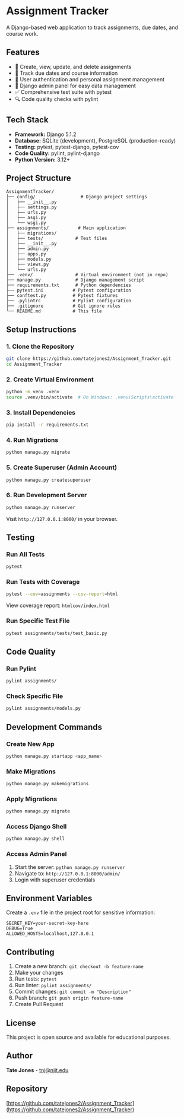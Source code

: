 # Assignment Tracker

A Django-based web application to track assignments, due dates, and course work.

## Features

- 📝 Create, view, update, and delete assignments
- 📅 Track due dates and course information
- 👤 User authentication and personal assignment management
- 🎯 Django admin panel for easy data management
- ✅ Comprehensive test suite with pytest
- 🔍 Code quality checks with pylint

## Tech Stack

- **Framework:** Django 5.1.2
- **Database:** SQLite (development), PostgreSQL (production-ready)
- **Testing:** pytest, pytest-django, pytest-cov
- **Code Quality:** pylint, pylint-django
- **Python Version:** 3.12+

## Project Structure

```
AssignmentTracker/
├── config/                 # Django project settings
│   ├── __init__.py
│   ├── settings.py
│   ├── urls.py
│   ├── asgi.py
│   └── wsgi.py
├── assignments/           # Main application
│   ├── migrations/
│   ├── tests/            # Test files
│   ├── __init__.py
│   ├── admin.py
│   ├── apps.py
│   ├── models.py
│   ├── views.py
│   └── urls.py
├── .venv/                # Virtual environment (not in repo)
├── manage.py             # Django management script
├── requirements.txt      # Python dependencies
├── pytest.ini           # Pytest configuration
├── conftest.py          # Pytest fixtures
├── .pylintrc            # Pylint configuration
├── .gitignore           # Git ignore rules
└── README.md            # This file
```

## Setup Instructions

### 1. Clone the Repository

```bash
git clone https://github.com/tatejones2/Assignment_Tracker.git
cd Assignment_Tracker
```

### 2. Create Virtual Environment

```bash
python -m venv .venv
source .venv/bin/activate  # On Windows: .venv\Scripts\activate
```

### 3. Install Dependencies

```bash
pip install -r requirements.txt
```

### 4. Run Migrations

```bash
python manage.py migrate
```

### 5. Create Superuser (Admin Account)

```bash
python manage.py createsuperuser
```

### 6. Run Development Server

```bash
python manage.py runserver
```

Visit `http://127.0.0.1:8000/` in your browser.

## Testing

### Run All Tests

```bash
pytest
```

### Run Tests with Coverage

```bash
pytest --cov=assignments --cov-report=html
```

View coverage report: `htmlcov/index.html`

### Run Specific Test File

```bash
pytest assignments/tests/test_basic.py
```

## Code Quality

### Run Pylint

```bash
pylint assignments/
```

### Check Specific File

```bash
pylint assignments/models.py
```

## Development Commands

### Create New App

```bash
python manage.py startapp <app_name>
```

### Make Migrations

```bash
python manage.py makemigrations
```

### Apply Migrations

```bash
python manage.py migrate
```

### Access Django Shell

```bash
python manage.py shell
```

### Access Admin Panel

1. Start the server: `python manage.py runserver`
2. Navigate to: `http://127.0.0.1:8000/admin/`
3. Login with superuser credentials

## Environment Variables

Create a `.env` file in the project root for sensitive information:

```env
SECRET_KEY=your-secret-key-here
DEBUG=True
ALLOWED_HOSTS=localhost,127.0.0.1
```

## Contributing

1. Create a new branch: `git checkout -b feature-name`
2. Make your changes
3. Run tests: `pytest`
4. Run linter: `pylint assignments/`
5. Commit changes: `git commit -m "Description"`
6. Push branch: `git push origin feature-name`
7. Create Pull Request

## License

This project is open source and available for educational purposes.

## Author

**Tate Jones** - [tnj@njit.edu](mailto:tnj@njit.edu)

## Repository

[https://github.com/tatejones2/Assignment_Tracker](https://github.com/tatejones2/Assignment_Tracker)
